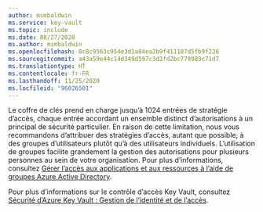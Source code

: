 ```yaml
---
author: msmbaldwin
ms.service: key-vault
ms.topic: include
ms.date: 08/27/2020
ms.author: msmbaldwin
ms.openlocfilehash: 8c8c9563c954e3d1a84ea2b9f411187d5fb9f226
ms.sourcegitcommit: a43a59e44c14d349d597c3d2fd2bc779989c71d7
ms.translationtype: HT
ms.contentlocale: fr-FR
ms.lasthandoff: 11/25/2020
ms.locfileid: "96026501"
---
```

Le coffre de clés prend en charge jusqu’à 1024 entrées de stratégie d’accès, chaque entrée accordant un ensemble distinct d’autorisations à un principal de sécurité particulier. En raison de cette limitation, nous vous recommandons d’attribuer des stratégies d’accès, autant que possible, à des groupes d’utilisateurs plutôt qu’à des utilisateurs individuels. L’utilisation de groupes facilite grandement la gestion des autorisations pour plusieurs personnes au sein de votre organisation. Pour plus d’informations, consultez [Gérer l’accès aux applications et aux ressources à l’aide de groupes Azure Active Directory](../articles/active-directory/fundamentals/active-directory-manage-groups.md).

Pour plus d’informations sur le contrôle d’accès Key Vault, consultez [Sécurité d’Azure Key Vault : Gestion de l’identité et de l’accès](../articles/key-vault/general/overview-security.md#identity-and-access-management).